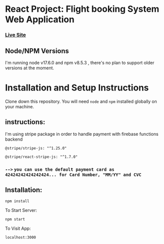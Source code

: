 # React Project: Flight booking System Web Application

### [Live Site](https://flight-booking-app.vercel.app/)

## Node/NPM Versions

I'm running node v17.6.0 and npm v8.5.3 , there's no plan to
support older versions at the moment.

# Installation and Setup Instructions

Clone down this repository. You will need `node` and `npm` installed globally on your machine.

## instructions:

I'm using stripe package in order to handle payment with firebase functions backend

`@stripe/stripe-js: "^1.25.0"`

`@stripe/react-stripe-js: "^1.7.0"`

### `-->` `you can use the default payment card as 42424242424242424... for Card Number, "MM/YY" and CVC`

## Installation:

`npm install`

To Start Server:

`npm start`

To Visit App:

`localhost:3000`
